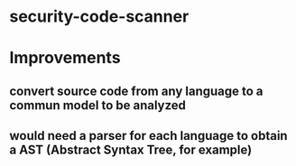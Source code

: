 # security-code-scanner

# Improvements

## convert source code from any language to a commun model to be analyzed

## would need a parser for each language to obtain a AST (Abstract Syntax Tree, for example)
